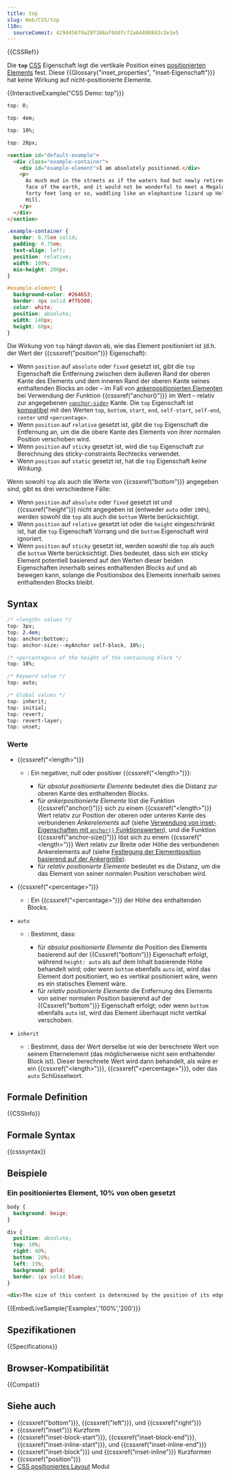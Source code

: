 ```yaml
---
title: top
slug: Web/CSS/top
l10n:
  sourceCommit: 429d45679a29f386af0ddfcf2a64498843c3e1e5
---
```


{{CSSRef}}

Die **`top`** [CSS](/de/docs/Web/CSS) Eigenschaft legt die vertikale Position eines [positionierten Elements](/de/docs/Web/CSS/position) fest. Diese {{Glossary("inset_properties", "inset-Eigenschaft")}} hat keine Wirkung auf nicht-positionierte Elemente.

{{InteractiveExample("CSS Demo: top")}}

```css interactive-example-choice
top: 0;
```

```css interactive-example-choice
top: 4em;
```

```css interactive-example-choice
top: 10%;
```

```css interactive-example-choice
top: 20px;
```

```html interactive-example
<section id="default-example">
  <div class="example-container">
    <div id="example-element">I am absolutely positioned.</div>
    <p>
      As much mud in the streets as if the waters had but newly retired from the
      face of the earth, and it would not be wonderful to meet a Megalosaurus,
      forty feet long or so, waddling like an elephantine lizard up Holborn
      Hill.
    </p>
  </div>
</section>
```

```css interactive-example
.example-container {
  border: 0.75em solid;
  padding: 0.75em;
  text-align: left;
  position: relative;
  width: 100%;
  min-height: 200px;
}

#example-element {
  background-color: #264653;
  border: 4px solid #ffb500;
  color: white;
  position: absolute;
  width: 140px;
  height: 60px;
}
```

Die Wirkung von `top` hängt davon ab, wie das Element positioniert ist (d.h. der Wert der {{cssxref("position")}} Eigenschaft):

- Wenn `position` auf `absolute` oder `fixed` gesetzt ist, gibt die `top` Eigenschaft die Entfernung zwischen dem äußeren Rand der oberen Kante des Elements und dem inneren Rand der oberen Kante seines enthaltenden Blocks an oder – im Fall von [ankerpositionierten Elementen](/de/docs/Web/CSS/CSS_anchor_positioning/Using) bei Verwendung der Funktion {{cssxref("anchor()")}} im Wert – relativ zur angegebenen [`<anchor-side>`](/de/docs/Web/CSS/anchor#anchor-side) Kante. Die `top` Eigenschaft ist [kompatibel](/de/docs/Web/CSS/anchor#compatibility_of_inset_properties_and_anchor-side_values) mit den Werten `top`, `bottom`, `start`, `end`, `self-start`, `self-end`, `center` und `<percentage>`.
- Wenn `position` auf `relative` gesetzt ist, gibt die `top` Eigenschaft die Entfernung an, um die die obere Kante des Elements von ihrer normalen Position verschoben wird.
- Wenn `position` auf `sticky` gesetzt ist, wird die `top` Eigenschaft zur Berechnung des sticky-constraints Rechtecks verwendet.
- Wenn `position` auf `static` gesetzt ist, hat die `top` Eigenschaft _keine Wirkung_.

Wenn sowohl `top` als auch die Werte von {{cssxref("bottom")}} angegeben sind, gibt es drei verschiedene Fälle:

- Wenn `position` auf `absolute` oder `fixed` gesetzt ist und {{cssxref("height")}} nicht angegeben ist (entweder `auto` oder `100%`), werden sowohl die `top` als auch die `bottom` Werte berücksichtigt.
- Wenn `position` auf `relative` gesetzt ist oder die `height` eingeschränkt ist, hat die `top` Eigenschaft Vorrang und die `bottom` Eigenschaft wird ignoriert.
- Wenn `position` auf `sticky` gesetzt ist, werden sowohl die `top` als auch die `bottom` Werte berücksichtigt. Dies bedeutet, dass sich ein sticky Element potentiell basierend auf den Werten dieser beiden Eigenschaften innerhalb seines enthaltenden Blocks auf und ab bewegen kann, solange die Positionsbox des Elements innerhalb seines enthaltenden Blocks bleibt.

## Syntax

```css
/* <length> values */
top: 3px;
top: 2.4em;
top: anchor(bottom);
top: anchor-size(--myAnchor self-block, 10%);

/* <percentage>s of the height of the containing block */
top: 10%;

/* Keyword value */
top: auto;

/* Global values */
top: inherit;
top: initial;
top: revert;
top: revert-layer;
top: unset;
```

### Werte

- {{cssxref("&lt;length&gt;")}}

  - : Ein negativer, null oder positiver {{cssxref("&lt;length&gt;")}}:

    - für _absolut positionierte Elemente_ bedeutet dies die Distanz zur oberen Kante des enthaltenden Blocks.
    - für _ankerpositionierte Elemente_ löst die Funktion {{cssxref("anchor()")}} sich zu einem {{cssxref("&lt;length&gt;")}} Wert relativ zur Position der oberen oder unteren Kante des verbundenen _Ankerelements_ auf (siehe [Verwendung von inset-Eigenschaften mit `anchor()` Funktionswerten](/de/docs/Web/CSS/CSS_anchor_positioning/Using#using_inset_properties_with_anchor_function_values)), und die Funktion {{cssxref("anchor-size()")}} löst sich zu einem {{cssxref("&lt;length&gt;")}} Wert relativ zur Breite oder Höhe des verbundenen Ankerelements auf (siehe [Festlegung der Elementposition basierend auf der Ankergröße](/de/docs/Web/CSS/CSS_anchor_positioning/Using#setting_element_position_based_on_anchor_size)).
    - für _relativ positionierte Elemente_ bedeutet es die Distanz, um die das Element von seiner normalen Position verschoben wird.

- {{cssxref("&lt;percentage&gt;")}}
  - : Ein {{cssxref("&lt;percentage&gt;")}} der Höhe des enthaltenden Blocks.
- `auto`

  - : Bestimmt, dass:

    - für _absolut positionierte Elemente_ die Position des Elements basierend auf der {{Cssxref("bottom")}} Eigenschaft erfolgt, während `height: auto` als auf dem Inhalt basierende Höhe behandelt wird; oder wenn `bottom` ebenfalls `auto` ist, wird das Element dort positioniert, wo es vertikal positioniert wäre, wenn es ein statisches Element wäre.
    - für _relativ positionierte Elemente_ die Entfernung des Elements von seiner normalen Position basierend auf der {{Cssxref("bottom")}} Eigenschaft erfolgt; oder wenn `bottom` ebenfalls `auto` ist, wird das Element überhaupt nicht vertikal verschoben.

- `inherit`
  - : Bestimmt, dass der Wert derselbe ist wie der berechnete Wert von seinem Elternelement (das möglicherweise nicht sein enthaltender Block ist). Dieser berechnete Wert wird dann behandelt, als wäre er ein {{cssxref("&lt;length&gt;")}}, {{cssxref("&lt;percentage&gt;")}}, oder das `auto` Schlüsselwort.

## Formale Definition

{{CSSInfo}}

## Formale Syntax

{{csssyntax}}

## Beispiele

### Ein positioniertes Element, 10% von oben gesetzt

```css
body {
  background: beige;
}

div {
  position: absolute;
  top: 10%;
  right: 40%;
  bottom: 20%;
  left: 15%;
  background: gold;
  border: 1px solid blue;
}
```

```html
<div>The size of this content is determined by the position of its edges.</div>
```

{{EmbedLiveSample('Examples','100%','200')}}

## Spezifikationen

{{Specifications}}

## Browser-Kompatibilität

{{Compat}}

## Siehe auch

- {{cssxref("bottom")}}, {{cssxref("left")}}, und {{cssxref("right")}}
- {{cssxref("inset")}} Kurzform
- {{cssxref("inset-block-start")}}, {{cssxref("inset-block-end")}}, {{cssxref("inset-inline-start")}}, und {{cssxref("inset-inline-end")}}
- {{cssxref("inset-block")}} und {{cssxref("inset-inline")}} Kurzformen
- {{cssxref("position")}}
- [CSS positioniertes Layout](/de/docs/Web/CSS/CSS_positioned_layout) Modul
